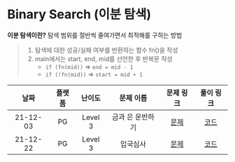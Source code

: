 # Binary Search (이분 탐색)

**이분 탐색이란?** 탐색 범위를 절반씩 줄여가면서 최적해를 구하는 방법

> 1. 탐색에 대한 성공/실패 여부를 반환하는 함수 fn()을 작성
> 1. main에서는 start, end, mid를 선언한 후 반복문 작성
>    - `if (fn(mid))` => `end = mid - 1`
>    - `if (!fn(mid))` => `start = mid + 1`

|   날짜   | 플랫폼 | 난이도  |    문제 이름     |                            문제 링크                             |                                   풀이 링크                                    |
| :------: | :----: | :-----: | :--------------: | :--------------------------------------------------------------: | :----------------------------------------------------------------------------: |
| 21-12-03 |   PG   | Level 3 | 금과 은 운반하기 | [문제](https://programmers.co.kr/learn/courses/30/lessons/86053) | [코드](https://github.com/LeeMir/Algorithm/blob/main/BinarySearch/PG-86053.js) |
| 21-12-22 |   PG   | Level 3 |     입국심사     | [문제](https://programmers.co.kr/learn/courses/30/lessons/43238) | [코드](https://github.com/LeeMir/Algorithm/blob/main/BinarySearch/PG-43238.js) |
